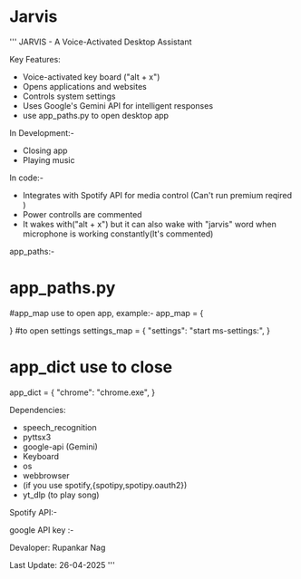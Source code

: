# Jarvis

'''
JARVIS - A Voice-Activated Desktop Assistant

Key Features:
- Voice-activated key board ("alt + x")
- Opens applications and websites
- Controls system settings
- Uses Google's Gemini API for intelligent responses
- use app_paths.py to open desktop app


In Development:-
- Closing app
- Playing music


In code:-
- Integrates with Spotify API for media control (Can't run premium reqired )
- Power controlls are commented
- It wakes with("alt + x") but it can also wake with "jarvis" word when microphone is working constantly(It's commented) 


app_paths:-
# app_paths.py
#app_map use to open app, example:-
app_map = {
     
}
#to open settings
settings_map = {
    "settings": "start ms-settings:",
}
# app_dict use to close
app_dict = {
    "chrome": "chrome.exe",
}


Dependencies:
- speech_recognition
- pyttsx3
- google-api (Gemini)
- Keyboard
- os 
- webbrowser
- (if you use spotify,{spotipy,spotipy.oauth2})
- yt_dlp (to play song)

Spotify API:- 

google API key :- 


Devaloper: Rupankar Nag

Last Update: 26-04-2025
'''
